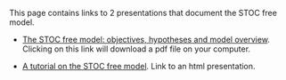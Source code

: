 This page contains links to 2 presentations that document the STOC free model.

- [The STOC free model: objectives, hypotheses and model overview](https://github.com/AurMad/STOCfree_model_tutorial/raw/main/STOCfree_model_description.pdf). Clicking on this link will download a pdf file on your computer.

- [A tutorial on the STOC free model](https://aurmad.github.io/STOCfree_model_tutorial/STOCfree_model_tutorial.html#1). Link to an html presentation.